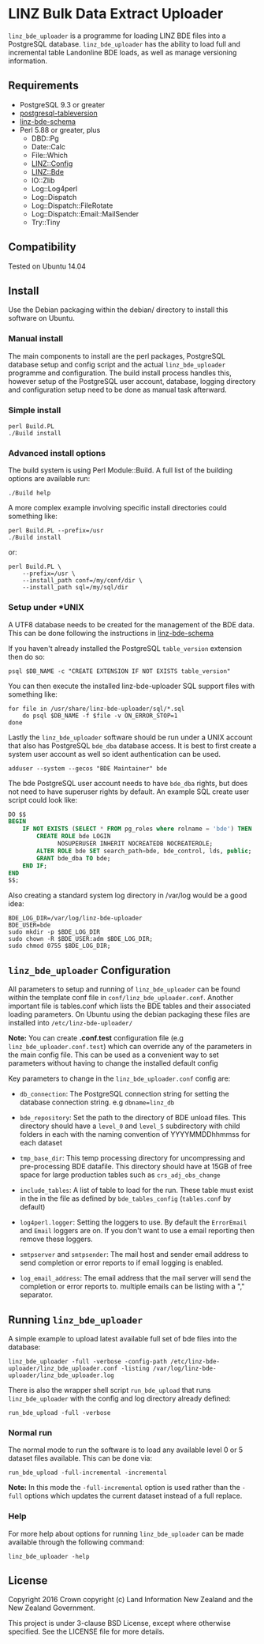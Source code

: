 # LINZ Bulk Data Extract Uploader

`linz_bde_uploader` is a programme for loading LINZ BDE files into a PostgreSQL
database. `linz_bde_uploader` has the ability to load full and incremental table
Landonline BDE loads, as well as manage versioning information.

## Requirements

* PostgreSQL 9.3 or greater
* [postgresql-tableversion](https://github.com/linz/postgresql-tableversion)
* [linz-bde-schema](https://github.com/linz/linz-bde-schema)
* Perl 5.88 or greater, plus
    - DBD::Pg
    - Date::Calc
    - File::Which
    - [LINZ::Config](https://github.com/linz/linz_utils_perl)
    - [LINZ::Bde](https://github.com/linz/linz_bde_perl)
    - IO::Zlib
    - Log::Log4perl
    - Log::Dispatch
    - Log::Dispatch::FileRotate
    - Log::Dispatch::Email::MailSender
    - Try::Tiny

## Compatibility

Tested on Ubuntu 14.04

## Install

Use the Debian packaging within the debian/ directory to install this software on Ubuntu.

### Manual install

The main components to install are the perl packages, PostgreSQL database
setup and config script and the actual `linz_bde_uploader` programme and
configuration. The build install process handles this, however setup of the
PostgreSQL user account, database, logging directory and configuration setup need
to be done as manual task afterward.

### Simple install

```shell
perl Build.PL
./Build install
```

### Advanced install options

The build system is using Perl Module::Build. A full list of the building
options are available run:

```shell
./Build help
```

A more complex example involving specific install directories could something
like:

```shell
perl Build.PL --prefix=/usr
./Build install
```

or:

```shell
perl Build.PL \
    --prefix=/usr \
    --install_path conf=/my/conf/dir \
    --install_path sql=/my/sql/dir
```

### Setup under *UNIX

A UTF8 database needs to be created for the management of the BDE data.
This can be done following the instructions in
[linz-bde-schema](https://github.com/linz/linz-bde-schema)

If you haven't already installed the PostgreSQL `table_version` extension then do
so:

```shell
psql $DB_NAME -c "CREATE EXTENSION IF NOT EXISTS table_version"
```

You can then execute the installed linz-bde-uploader SQL support files with
something like:

```shell
for file in /usr/share/linz-bde-uploader/sql/*.sql
    do psql $DB_NAME -f $file -v ON_ERROR_STOP=1
done
```

Lastly the `linz_bde_uploader` software should be run under a UNIX account that
also has PostgreSQL ``bde_dba`` database access. It is best to first create a
system user account as well so ident authentication can be used.

```shell
adduser --system --gecos "BDE Maintainer" bde
```

The bde PostgreSQL user account needs to have `bde_dba` rights, but does not
need to have superuser rights by default. An example SQL create user script
could look like:

```sql
DO $$
BEGIN
    IF NOT EXISTS (SELECT * FROM pg_roles where rolname = 'bde') THEN
        CREATE ROLE bde LOGIN
              NOSUPERUSER INHERIT NOCREATEDB NOCREATEROLE;
        ALTER ROLE bde SET search_path=bde, bde_control, lds, public;
        GRANT bde_dba TO bde;
    END IF;
END
$$;
```
Also creating a standard system log directory in /var/log would be a good idea:

```shell
BDE_LOG_DIR=/var/log/linz-bde-uploader
BDE_USER=bde
sudo mkdir -p $BDE_LOG_DIR
sudo chown -R $BDE_USER:adm $BDE_LOG_DIR;
sudo chmod 0755 $BDE_LOG_DIR;
```

## `linz_bde_uploader` Configuration

All parameters to setup and running of `linz_bde_uploader` can be found within the
template conf file in `conf/linz_bde_uploader.conf`. Another important file is
tables.conf which lists the BDE tables and their associated loading parameters.
On Ubuntu using the debian packaging these files are installed into `/etc/linz-bde-uploader/`

**Note:** You can create **.conf.test** configuration file (e.g `linz_bde_uploader.conf.test`)
which can override any of the parameters in the main config file. This can be used as a
convenient way to set parameters without having to change the installed default config

Key parameters to change in the `linz_bde_uploader.conf` config are:

* ``db_connection``: The PostgreSQL connection string for setting the database
connection string. e.g `dbname=linz_db`

* ``bde_repository``: Set the path to the directory of BDE unload files.
This directory should have a `level_0` and `level_5` subdirectory with child folders
in each with the naming convention of YYYYMMDDhhmmss for each dataset

* ``tmp_base_dir``: This temp processing directory for uncompressing and
pre-processing BDE datafile. This directory should have at 15GB of free
space for large production tables such as `crs_adj_obs_change`

* ``include_tables``: A list of table to load for the run. These table must exist
in the in the file as defined by `bde_tables_config` (`tables.conf` by default)

* ``log4perl.logger``: Setting the loggers to use. By default the `ErrorEmail` and
`Email` loggers are on. If you don't want to use a email reporting then remove these
loggers.

* ``smtpserver`` and ``smtpsender``: The mail host and sender email address to send
completion or error reports to if email logging is enabled.

* ``log_email_address``: The email address that the mail server will send the
completion or error reports to. multiple emails can be listing with a "," separator.
    
## Running `linz_bde_uploader`

A simple example to upload latest available full set of bde files into the
database:

```shell
linz_bde_uploader -full -verbose -config-path /etc/linz-bde-uploader/linz_bde_uploader.conf -listing /var/log/linz-bde-uploader/linz_bde_uploader.log
```

There is also the wrapper shell script ``run_bde_upload`` that runs
`linz_bde_uploader` with the config and log directory already defined:

```shell
run_bde_upload -full -verbose
```

### Normal run
The normal mode to run the software is to load any available level 0 or 5
dataset files available. This can be done via:

```shell
run_bde_upload -full-incremental -incremental
```

**Note:** In this mode the `-full-incremental` option is used rather than the `-full`
options which updates the current dataset instead of a full replace.

### Help
For more help about options for running `linz_bde_uploader` can be made available
through the following command:

```shell
linz_bde_uploader -help
```

## License

Copyright 2016 Crown copyright (c) Land Information New Zealand and the New
Zealand Government.

This project is under 3-clause BSD License, except where otherwise specified.
See the LICENSE file for more details.
